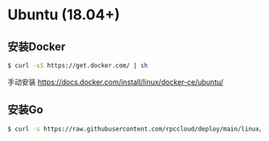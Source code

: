 # Ubuntu (18.04+)

## 安装Docker
```bash
$ curl -sS https://get.docker.com/ | sh
```
手动安装 https://docs.docker.com/install/linux/docker-ce/ubuntu/

## 安装Go
```bash
$ curl -s https://raw.githubusercontent.com/rpccloud/deploy/main/linux/ubuntu/install/go.sh | bash
```
